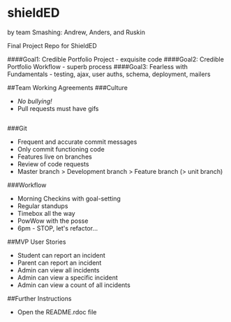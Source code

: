 shieldED
========
by team Smashing: Andrew, Anders, and Ruskin

Final Project Repo for ShieldED

####Goal1: Credible Portfolio Project - exquisite code
####Goal2: Credible Portfolio Workflow - superb process
####Goal3: Fearless with Fundamentals - testing, ajax, user auths, schema, deployment, mailers

##Team Working Agreements
###Culture
* *No bullying!*
* Pull requests must have gifs

<img src="http://i.imgur.com/5U9IX.gif" alt="">


###Git
* Frequent and accurate commit messages
* Only commit functioning code
* Features live on branches
* Review of code requests
* Master branch > Development branch > Feature branch (> unit branch)

###Workflow
* Morning Checkins with goal-setting
* Regular standups
* Timebox all the way
* PowWow with the posse
* 6pm  - STOP, let's refactor...

##MVP User Stories
* Student can report an incident
* Parent can report an incident
* Admin can view all incidents
* Admin can view a specific incident
* Admin can view a count of all incidents

##Further Instructions
* Open the README.rdoc file
